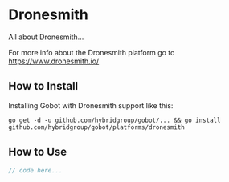 # Dronesmith

All about Dronesmith...

For more info about the Dronesmith platform go to https://www.dronesmith.io/

## How to Install

Installing Gobot with Dronesmith support like this:

```
go get -d -u github.com/hybridgroup/gobot/... && go install github.com/hybridgroup/gobot/platforms/dronesmith
```

## How to Use

```go
// code here...
```
